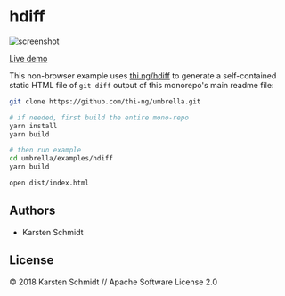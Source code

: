 # hdiff

![screenshot](https://raw.githubusercontent.com/thi-ng/umbrella/develop/assets/examples/hdiff.avif)

[Live demo](https://demo.thi.ng/umbrella/hdiff/)

This non-browser example uses [thi.ng/hdiff](https://thi.ng/hdiff) to generate a
self-contained static HTML file of `git diff` output of this monorepo's main
readme file:

```bash
git clone https://github.com/thi-ng/umbrella.git

# if needed, first build the entire mono-repo
yarn install
yarn build

# then run example
cd umbrella/examples/hdiff
yarn build

open dist/index.html
```

## Authors

- Karsten Schmidt

## License

&copy; 2018 Karsten Schmidt // Apache Software License 2.0
